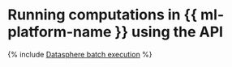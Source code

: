 # Running computations in {{ ml-platform-name }} using the API

{% include [Datasphere batch execution](../../_tutorials/datasphere/batch-code-execution.md) %}